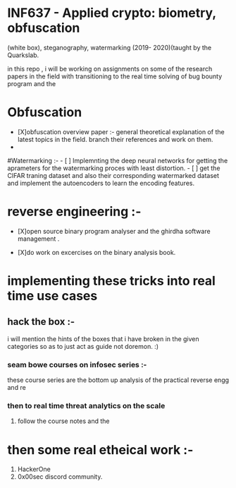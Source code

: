 #  INF637 - Applied crypto: biometry, obfuscation
(white box), steganography, watermarking (2019-
2020)(taught by the Quarkslab. 

in this repo , i will be working on assignments on some of the research papers in the field with transitioning to the real time solving of bug bounty program and the 


# Obfuscation
  - [X]obfuscation overview paper :-  general theoretical explanation of the latest topics in the field. branch  their references and work on them. 
  - 
  
  #Watermarking :- 
    - [ ] Implemnting the deep neural networks for getting the aprameters for the watermarking proces with least distortion.
    - [ ] get the  CIFAR traning dataset and also their corresponding watermarked dataset and  implement the autoencoders to learn the encoding features.
    
# reverse engineering :- 
  - [X]open source binary  program analyser and the ghirdha software management .
  
  - [X]do work  on excercises on the binary analysis book.


# implementing these tricks into real time use cases 
## hack the box :- 
i will mention the hints of the boxes that i have broken in the given categories so as to just act as guide not doremon. :)

### seam bowe courses on infosec series :- 
these course series are the bottom up analysis of the practical reverse engg and re

### then to real time threat analytics on the scale 
1. follow the course notes and the 


# then some real etheical work :- 
1. HackerOne 
2. 0x00sec discord community. 
